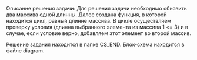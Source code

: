 Описание решения задачи:
Для решения задачи необходимо обьявить два массива одной длинны.
Далее создана функция, в которой находится цикл, равный длинне массива. В цикле осуществляем проверку условия (длинна выбранного элемента из массива 1 <= 3) и в случае, если условие верно, добавляем этот элемент во второй массив.

Решение задания находится в папке CS_END.
Блок-схема находится в файле diagram.
